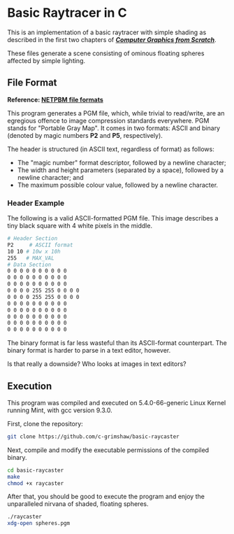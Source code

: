 # Basic Raytracer in C

This is an implementation of a basic raytracer with simple shading as described in the first two chapters of **_[Computer Graphics from Scratch](https://gabrielgambetta.com/computer-graphics-from-scratch/)_**. 

These files generate a scene consisting of ominous floating spheres affected by simple lighting.

## File Format
__Reference: [NETPBM file formats](https://en.wikipedia.org/wiki/Netpbm#File_formats)__

This program generates a PGM file, which, while trivial to read/write, are an egregious offence to image compression standards everywhere. PGM stands for "Portable Gray Map". It comes in two formats: ASCII and binary (denoted by magic numbers **P2** and **P5**, respectively).

The header is structured (in ASCII text, regardless of format) as follows:
- The "magic number" format descriptor, followed by a newline character;
- The width and height parameters (separated by a space), followed by a newline character; and
- The maximum possible colour value, followed by a newline character.

### Header Example
The following is a valid ASCII-formatted PGM file. This image describes a tiny black square with 4 white pixels in the middle.
```bash
# Header Section
P2     # ASCII format
10 10 # 10w x 10h
255   # MAX_VAL
# Data Section
0 0 0 0 0 0 0 0 0 0
0 0 0 0 0 0 0 0 0 0
0 0 0 0 0 0 0 0 0 0
0 0 0 0 255 255 0 0 0 0
0 0 0 0 255 255 0 0 0 0
0 0 0 0 0 0 0 0 0 0
0 0 0 0 0 0 0 0 0 0
0 0 0 0 0 0 0 0 0 0
0 0 0 0 0 0 0 0 0 0
0 0 0 0 0 0 0 0 0 0
```

The binary format is far less wasteful than its ASCII-format counterpart. The binary format is harder to parse in a text editor, however. 

Is that really a downside? Who looks at images in text editors?

## Execution
This program was compiled and executed on 5.4.0-66-generic Linux Kernel running Mint, with gcc version 9.3.0.

First, clone the repository:
```bash
git clone https://github.com/c-grimshaw/basic-raycaster
```

Next, compile and modify the executable permissions of the compiled binary.
```bash
cd basic-raycaster
make
chmod +x raycaster
```
After that, you should be good to execute the program and enjoy the unparalleled nirvana of shaded, floating spheres.
```bash
./raycaster
xdg-open spheres.pgm
```
